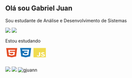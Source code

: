 ## Olá sou Gabriel Juan

<p> Sou estudante de Análise e Desenvolvimento de Sistemas </p>
  
 <div> 
  <img height="180em" src="https://github-readme-stats.vercel.app/api?username=gjuann&show_icons=true&theme=nightowl&include_all_commits=true&count_private=true"/>
  <img height="180em" src="https://github-readme-stats.vercel.app/api/top-langs/?username=GabrielJuan&hide=scss&layout=compact&langs+count=16&theme=nightowl"/>
  </div>
<div style="display:inline_block">
  <p> Estou estudando </p>
  
  <img align="center" alt="karina-html" height="30" width="40" src="https://raw.githubusercontent.com/devicons/devicon/master/icons/html5/html5-plain.svg"/>
  <img align="center" alt="karina-css3" height="30" width="40" src="https://raw.githubusercontent.com/devicons/devicon/master/icons/css3/css3-plain.svg"/>
  <img align="center" alt="karina-javascript" height="30" width="40" src="https://raw.githubusercontent.com/devicons/devicon/master/icons/javascript/javascript-plain.svg"/>

</div>

##

<div>

<a href="https://www.linkedin.com/in/gabriel-juan-836727215/" target="_blank"> <img src="https://img.shields.io/badge/-Linkedin-%230077B5?style=for-the-badge&logo=linkedin&logoColor=white"></a>
  <a href="mailto:gabrielvkm878@gmail.com"><img src="https://img.shields.io/badge/-Gmail-%23333?style=for-the-badge&logo=gmail&logoColor=white" target="_blank"></a> 
<img height="25" width="130" src="https://komarev.com/ghpvc/?username=gjuann&color=green" alt="gjuann" /> 

</div>

